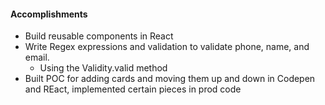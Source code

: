 #### Accomplishments

* Build reusable components in React
* Write Regex expressions and validation to validate phone, name, and email. 
  * Using the Validity.valid method
* Built POC for adding cards and moving them up and down in Codepen and REact, implemented certain pieces in prod code




